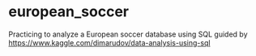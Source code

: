 # european_soccer
Practicing to analyze a European soccer database using SQL 
guided by https://www.kaggle.com/dimarudov/data-analysis-using-sql

